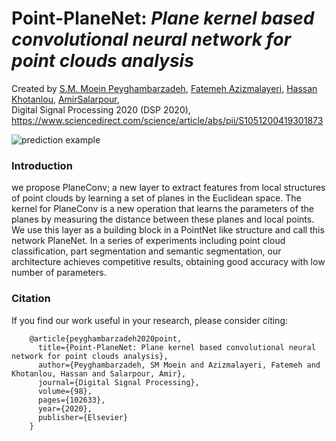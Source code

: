 # Point-PlaneNet: *Plane kernel based convolutional neural network for point clouds analysis*
Created by <a href="https://www.researchgate.net/profile/Moein_Peyghambarzadeh" target="_blank">S.M. Moein Peyghambarzadeh</a>, 
<a href="https://www.researchgate.net/profile/Fatemeh_Azizmalayeri" target="_blank">Fatemeh Azizmalayeri</a>, 
<a href="http://basu.ac.ir/en/~khotanlou" target="_blank">Hassan Khotanlou</a>,
<a href="http://www.salarpour.com" target="_blank"> AmirSalarpour</a>,</br>
Digital Signal Processing 2020 (DSP 2020), https://www.sciencedirect.com/science/article/abs/pii/S1051200419301873

![prediction example](https://raw.githubusercontent.com/moeinp70/Point-Planenet/master/fig1.png)

### Introduction
we propose PlaneConv; a new layer to extract features from
local structures of point clouds by learning a set of planes in the Euclidean
space. The kernel for PlaneConv is a new operation that learns the parameters of the planes by measuring the distance between these planes and local
points. We use this layer as a building block in a PointNet like structure and
call this network PlaneNet. In a series of experiments including point cloud
classification, part segmentation and semantic segmentation, our architecture achieves competitive results, obtaining good accuracy with low number
of parameters.

### Citation
If you find our work useful in your research, please consider citing:

        @article{peyghambarzadeh2020point,
          title={Point-PlaneNet: Plane kernel based convolutional neural network for point clouds analysis},
          author={Peyghambarzadeh, SM Moein and Azizmalayeri, Fatemeh and Khotanlou, Hassan and Salarpour, Amir},
          journal={Digital Signal Processing},
          volume={98},
          pages={102633},
          year={2020},
          publisher={Elsevier}
        }
